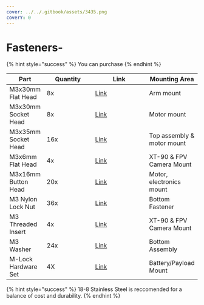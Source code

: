 ```yaml
---
cover: ../../.gitbook/assets/3435.png
coverY: 0
---
```


# Fasteners-

{% hint style="success" %}
You can purchase
{% endhint %}

<table><thead><tr><th>Part</th><th width="118">Quantity</th><th width="140">Link</th><th>Mounting Area</th></tr></thead><tbody><tr><td>M3x30mm Flat Head</td><td>8x</td><td><a href="https://www.mcmaster.com/92125A140/">Link</a></td><td>Arm mount</td></tr><tr><td>M3x30mm Socket Head</td><td>8x</td><td><a href="https://www.mcmaster.com/91292A022/">Link</a></td><td>Motor mount</td></tr><tr><td>M3x35mm Socket Head</td><td>16x</td><td><a href="https://www.mcmaster.com/91292A033/">Link</a></td><td>Top assembly &#x26; motor mount</td></tr><tr><td>M3x6mm Flat Head</td><td>4x</td><td><a href="https://www.mcmaster.com/92125A126/">Link</a></td><td>XT-90 &#x26; FPV Camera Mount</td></tr><tr><td>M3x16mm Button Head</td><td>20x</td><td><a href="https://www.mcmaster.com/92095A184/">Link</a></td><td>Motor, electronics mount</td></tr><tr><td>M3 Nylon Lock Nut</td><td>36x</td><td><a href="https://www.mcmaster.com/93625A100/">Link</a></td><td>Bottom Fastener</td></tr><tr><td>M3 Threaded Insert</td><td>4x</td><td><a href="https://www.googleadservices.com/pagead/aclk?sa=L&#x26;ai=DChcSEwiHjamMwpmJAxWfSkcBHa_0PA0YABALGgJxdQ&#x26;ae=2&#x26;co=1&#x26;gclid=CjwKCAjwjsi4BhB5EiwAFAL0YLDzh-quFKZViITE91FhclWrvX84cer987slNAVIebOH1915PqxL0RoCWoUQAvD_BwE&#x26;ohost=www.google.com&#x26;cid=CAESV-D2yJGVkNPYhvhUOPEVP2xthTDzz58g7Ly9VbO4QFdvajcUMuz1ea1kes5BMYlmWUrgazzHIo7gzbZFH0Lt-gtgibgD6TvLMF2QRGO6VXbe8xuqP6sAsw&#x26;sig=AOD64_2K9rZmY0QN-z2FpDxjRIGQhSG90Q&#x26;q&#x26;adurl&#x26;ved=2ahUKEwiXhKOMwpmJAxXwKFkFHZ2KCqkQ0Qx6BAgQEAE">Link</a></td><td>XT-90 &#x26; FPV Camera Mount</td></tr><tr><td>M3 Washer</td><td>24x</td><td><a href="https://www.mcmaster.com/98689A112/">Link</a></td><td>Bottom Assembly</td></tr><tr><td>M-Lock Hardware Set</td><td>4X</td><td><a href="https://amzn.to/3Bmuh7u">Link</a></td><td>Battery/Payload Mount</td></tr></tbody></table>





{% hint style="success" %}
18-8 Stainless Steel is reccomended for a balance of cost and durability.&#x20;
{% endhint %}



